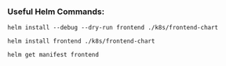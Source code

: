 ### Useful Helm Commands:

`helm install --debug --dry-run frontend ./k8s/frontend-chart`

`helm install frontend ./k8s/frontend-chart`

`helm get manifest frontend`